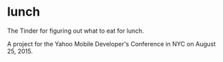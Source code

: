 # lunch
The Tinder for figuring out what to eat for lunch.

A project for the Yahoo Mobile Developer's Conference in NYC on August 25, 2015.